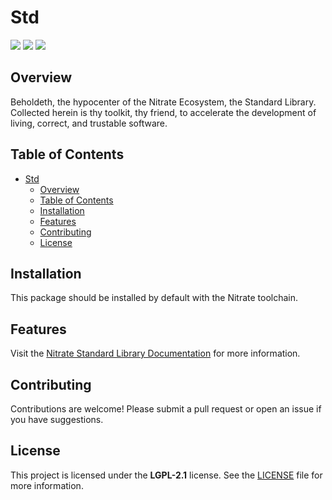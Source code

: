 # Std

![](https://img.shields.io/badge/license-LGPL--2.1-b3e32d.svg)
![](https://img.shields.io/badge/package_kind-stdlib-cyan.svg)
![](https://img.shields.io/badge/cmake_integration-true-purple.svg)

## Overview

Beholdeth, the hypocenter of the Nitrate Ecosystem, the Standard Library. 
Collected herein is thy toolkit, thy friend, to accelerate the development
of living, correct, and trustable software.

## Table of Contents

- [Std](#std)
  - [Overview](#overview)
  - [Table of Contents](#table-of-contents)
  - [Installation](#installation)
  - [Features](#features)
  - [Contributing](#contributing)
  - [License](#license)

## Installation

This package should be installed by default with the Nitrate toolchain.

## Features

Visit the [Nitrate Standard Library Documentation](https://nitrate.dev/docs/std) for more information.

## Contributing

Contributions are welcome! Please submit a pull request or open an issue if you have suggestions.

## License

This project is licensed under the **LGPL-2.1** license. See the [LICENSE](LICENSE) file for more information.
